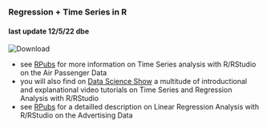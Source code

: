 ### Regression + Time Series in R
#### last update 12/5/22 dbe

![Download](https://user-images.githubusercontent.com/52699611/168089692-b75237d8-a5ba-4fda-8b89-9b6d4cb88e08.png)

* see [RPubs](https://rpubs.com/neharaut05/TimeSeries_AirPassangerForecast) for more information on Time Series analysis with R/RStudio on the Air Passenger Data
* you will also find on [Data Science Show](https://youtu.be/aZkg8JyKlrg) a multitude of introductional and explanational video tutorials on Time Series and Regression Analysis with R/RStudio
* see [RPubs](https://rpubs.com/amitnke/lrad) for a detailled description on Linear Regression Analysis with R/RStudio on the Advertising Data
